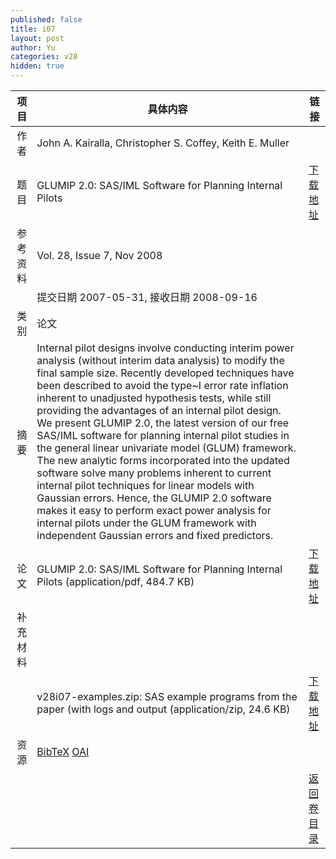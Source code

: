 ```yaml
---
published: false
title: i07
layout: post
author: Yu
categories: v28
hidden: true
---
```


| 项目 | 具体内容 | 链接 |
|---:|---|---|
| 作者 | John A. Kairalla, Christopher S. Coffey, Keith E. Muller| |
| 题目 |GLUMIP 2.0: SAS/IML Software for Planning Internal Pilots | [下载地址](http://www.jstatsoft.org/v28/i07/paper) |
| 参考资料 |Vol. 28, Issue 7, Nov 2008 | |
| | 提交日期 2007-05-31, 接收日期 2008-09-16| | 
| 类别 | 论文| |
| 摘要 | Internal pilot designs involve conducting interim power analysis (without interim data analysis) to modify the final sample size.  Recently developed techniques have been described to avoid the type~I error rate inflation inherent to unadjusted hypothesis tests, while still providing the advantages of an internal pilot design.  We present GLUMIP 2.0, the latest version of our free SAS/IML software for planning internal pilot studies in the general linear univariate model (GLUM) framework.  The new analytic forms incorporated into the updated software solve many problems inherent to current internal pilot techniques for linear models with Gaussian errors. Hence, the GLUMIP 2.0 software makes it easy to perform exact power analysis for internal pilots under the GLUM framework with independent Gaussian errors and fixed predictors.| |
| 论文 | GLUMIP 2.0: SAS/IML Software for Planning Internal Pilots  (application/pdf, 484.7 KB)| [下载地址](http://www.jstatsoft.org/v28/i07/paper) |
| 补充材料 | | |
| |v28i07-examples.zip: SAS example programs from the paper (with logs and output  (application/zip, 24.6 KB)|  [下载地址](http://www.jstatsoft.org/v28/i07/supp/2) |
| 资源 | [BibTeX](http://www.jstatsoft.org/v28/i07/bibtex) [OAI](http://www.jstatsoft.org/oai?verb=GetRecord&identifier=oai.jstatsoft/v28/i07&prefix=oai_dc)| |
| |  | [返回卷目录]({{site.baseurl}}/volume/v28.html) |
